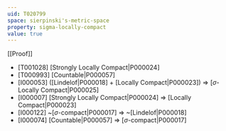 ```yaml
---
uid: T020799
space: sierpinski's-metric-space
property: sigma-locally-compact
value: true
---
```

[[Proof]]

* [T001028] [Strongly Locally Compact|P000024]
* [T000993] [Countable|P000057]
* [I000053] ([Lindelof|P000018] + [Locally Compact|P000023]) => [$\sigma$-Locally Compact|P000025]
* [I000007] [Strongly Locally Compact|P000024] => [Locally Compact|P000023]
* [I000122] ~[$\sigma$-compact|P000017] => ~[Lindelof|P000018]
* [I000074] [Countable|P000057] => [$\sigma$-compact|P000017]

